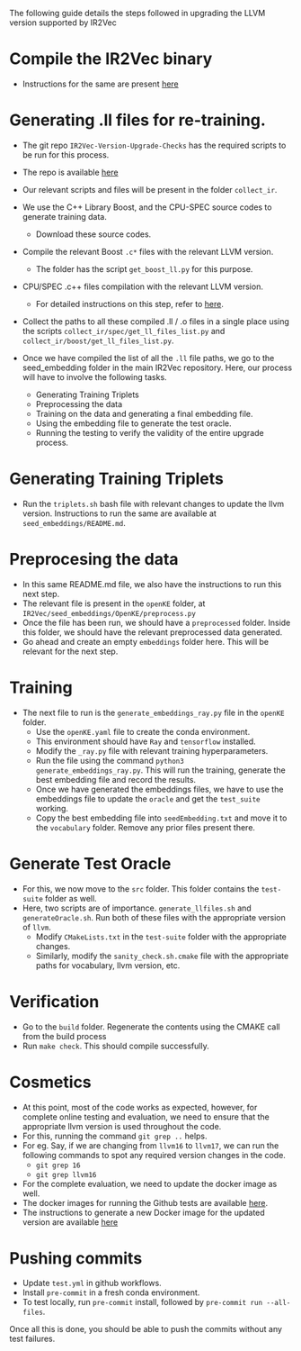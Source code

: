 The following guide details the steps followed in upgrading the LLVM version supported by IR2Vec

# Compile the IR2Vec binary
   - Instructions for the same are present [here](https://github.com/IITH-Compilers/IR2Vec/blob/main/README.md)

# Generating .ll files for re-training.
   - The git repo `IR2Vec-Version-Upgrade-Checks` has the required scripts to be run for this process.
   - The repo is available [here](https://github.com/IITH-Compilers/IR2Vec-Version-Upgrade-Checks/)
   - Our relevant scripts and files will be present in the folder `collect_ir`.
   - We use the C++ Library Boost, and the CPU-SPEC source codes to generate training data.
      - Download these source codes.
   - Compile the relevant Boost `.c*` files with the relevant LLVM version.
      - The folder has the script `get_boost_ll.py` for this purpose.
   - CPU/SPEC .c++ files compilation with the relevant LLVM version.
      - For detailed instructions on this step, refer to [here](https://github.com/IITH-Compilers/IR2Vec/wiki/spec_compilation).
- Collect the paths to all these compiled .ll / .o files in a single place using the scripts `collect_ir/spec/get_ll_files_list.py` and `collect_ir/boost/get_ll_files_list.py`.


- Once we have compiled the list of all the `.ll` file paths, we go to the seed_embedding folder in the main IR2Vec repository. Here, our process will have to involve the following tasks.
   - Generating Training Triplets
   - Preprocessing the data
   - Training on the data and generating a final embedding file.
   - Using the embedding file to generate the test oracle.
   - Running the testing to verify the validity of the entire upgrade process.

# Generating Training Triplets
   - Run the `triplets.sh` bash file with relevant changes to update the llvm version. Instructions to run the same are available at `seed_embeddings/README.md`.

# Preprocesing the data
   - In this same README.md file, we also have the instructions to run this next step.
   - The relevant file is present in the `openKE` folder, at `IR2Vec/seed_embeddings/OpenKE/preprocess.py`
   - Once the file has been run, we should have a `preprocessed` folder. Inside this folder, we should have the relevant preprocessed data generated.
   - Go ahead and create an empty `embeddings` folder here. This will be relevant for the next step.

# Training
- The next file to run is the `generate_embeddings_ray.py` file in the `openKE` folder.
   - Use the `openKE.yaml` file to create the conda environment.
   - This environment should have `Ray` and `tensorflow` installed.
   - Modify the `_ray.py` file with relevant training hyperparameters.
   - Run the file using the command `python3 generate_embeddings_ray.py`. This will run the training, generate the best embedding file and record the results.
   - Once we have generated the embeddings files, we have to use the embeddings file to update the `oracle` and get the `test_suite` working.
   - Copy the best embedding file into `seedEmbedding.txt` and move it to the `vocabulary` folder. Remove any prior files present there.

# Generate Test Oracle
   - For this, we now move to the `src` folder. This folder contains the `test-suite` folder as well.
   - Here, two scripts are of importance. `generate_llfiles.sh` and `generateOracle.sh`. Run both of these files with the appropriate version of `llvm`.
      - Modify `CMakeLists.txt` in the `test-suite` folder with the appropriate changes.
      - Similarly, modify the `sanity_check.sh.cmake` file with the appropriate paths for vocabulary, llvm version, etc.

# Verification
   - Go to the `build` folder. Regenerate the contents using the CMAKE call from the build process
   - Run `make check`. This should compile successfully.

# Cosmetics
   - At this point, most of the code works as expected, however, for complete online testing and evaluation, we need to ensure that the appropriate llvm version is used throughout the code.
   - For this, running the command `git grep ..` helps.
   - For eg. Say, if we are changing from `llvm16` to `llvm17`, we can run the following commands to spot any required version changes in the code.
      - `git grep 16`
      - `git grep llvm16`
   - For the complete evaluation, we need to update the docker image as well.
   - The docker images for running the Github tests are available [here](https://github.com/IITH-Compilers/manylinux2014-llvm/tree/main).
   - The instructions to generate a new Docker image for the updated version are available [here](https://github.com/IITH-Compilers/IR2Vec/wiki/docker_update)


# Pushing commits
   - Update `test.yml` in github workflows.
   - Install `pre-commit` in a fresh conda environment.
   - To test locally, run `pre-commit` install, followed by `pre-commit run --all-files`.

Once all this is done, you should be able to push the commits without any test failures.
